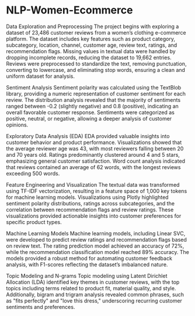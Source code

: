 # NLP-Women-Ecommerce


Data Exploration and Preprocessing
The project begins with exploring a dataset of 23,486 customer reviews from a women’s clothing e-commerce platform. The dataset includes key features such as product category, subcategory, location, channel, customer age, review text, ratings, and recommendation flags. Missing values in textual data were handled by dropping incomplete records, reducing the dataset to 19,662 entries. Reviews were preprocessed to standardize the text, removing punctuation, converting to lowercase, and eliminating stop words, ensuring a clean and uniform dataset for analysis.

Sentiment Analysis
Sentiment polarity was calculated using the TextBlob library, providing a numeric representation of customer sentiment for each review. The distribution analysis revealed that the majority of sentiments ranged between -0.2 (slightly negative) and 0.8 (positive), indicating an overall favorable customer response. Sentiments were categorized as positive, neutral, or negative, allowing a deeper analysis of customer opinions.

Exploratory Data Analysis (EDA)
EDA provided valuable insights into customer behavior and product performance. Visualizations showed that the average reviewer age was 43, with most reviewers falling between 20 and 70 years old. Ratings predominantly clustered around 4 and 5 stars, emphasizing general customer satisfaction. Word count analysis indicated that reviews contained an average of 62 words, with the longest reviews exceeding 500 words.

Feature Engineering and Visualization
The textual data was transformed using TF-IDF vectorization, resulting in a feature space of 1,000 key tokens for machine learning models. Visualizations using Plotly highlighted sentiment polarity distributions, ratings across subcategories, and the correlation between recommendation flags and review ratings. These visualizations provided actionable insights into customer preferences for specific product types.

Machine Learning Models
Machine learning models, including Linear SVC, were developed to predict review ratings and recommendation flags based on review text. The rating prediction model achieved an accuracy of 72%, while the recommendation classification model reached 89% accuracy. The models provided a robust method for automating customer feedback analysis, with F1-scores reflecting the dataset’s imbalanced nature.

Topic Modeling and N-grams
Topic modeling using Latent Dirichlet Allocation (LDA) identified key themes in customer reviews, with the top topics including terms related to product fit, material quality, and style. Additionally, bigram and trigram analysis revealed common phrases, such as "fits perfectly" and "love this dress," underscoring recurring customer sentiments and preferences.
